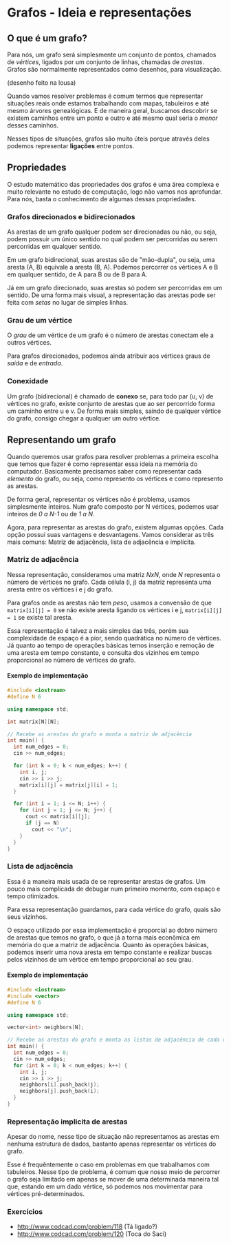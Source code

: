 # Grafos - Ideia e representações

## O que é um grafo?

Para nós, um grafo será simplesmente um conjunto de pontos, chamados de _vértices_, ligados por um conjunto de linhas, chamadas de _arestas_. Grafos são normalmente representados como desenhos, para visualização.

(desenho feito na lousa)

Quando vamos resolver problemas é comum termos que representar situações reais onde estamos trabalhando com mapas, tabuleiros e até mesmo árvores genealógicas. E de maneira geral, buscamos descobrir se existem caminhos entre um ponto e outro e até mesmo qual seria o _menor_ desses caminhos.

Nesses tipos de situações, grafos são muito úteis porque através deles podemos representar **ligações** entre pontos.

## Propriedades

O estudo matemático das propriedades dos grafos é uma área complexa e muito relevante no estudo de computação, logo não vamos nos aprofundar. Para nós, basta o conhecimento de algumas dessas propriedades.

### Grafos direcionados e bidirecionados

As arestas de um grafo qualquer podem ser direcionadas ou não, ou seja, podem possuir um único sentido no qual podem ser percorridas ou serem percorridas em qualquer sentido.

Em um grafo bidirecional, suas arestas são de "mão-dupla", ou seja, uma aresta (A, B) equivale a aresta (B, A). Podemos percorrer os vértices A e B em qualquer sentido, de A para B ou de B para A.

Já em um grafo direcionado, suas arestas só podem ser percorridas em um sentido. De uma forma mais visual, a representação das arestas pode ser feita com _setas_ no lugar de simples linhas.

### Grau de um vértice

O _grau_ de um vértice de um grafo é o número de arestas conectam ele a outros vértices.

Para grafos direcionados, podemos ainda atribuir aos vértices graus de _saída_ e de _entrada_.

### Conexidade

Um grafo (bidirecional) é chamado de **conexo** se, para todo par (u, v) de vértices no grafo, existe conjunto de arestas que ao ser percorrido forma um caminho entre u e v. De forma mais simples, saíndo de qualquer vértice do grafo, consigo chegar a qualquer um outro vértice.

## Representando um grafo

Quando queremos usar grafos para resolver problemas a primeira escolha que temos que fazer é como representar essa ideia na memória do computador. Basicamente precisamos saber como representar cada _elemento_ do grafo, ou seja, como represento os vértices e como represento as arestas.

De forma geral, representar os vértices não é problema, usamos simplesmente inteiros. Num grafo composto por N vértices, podemos usar inteiros de _0 a N-1_ ou de _1 a N_.

Agora, para representar as arestas do grafo, existem algumas opções. Cada opção possui suas vantagens e desvantagens. Vamos considerar as três mais comuns: Matriz de adjacência, lista de adjacência e implícita.

### Matriz de adjacência

Nessa representação, consideramos uma matriz _NxN_, onde _N_ representa o número de vértices no grafo. Cada célula (i, j) da matriz representa uma aresta entre os vértices i e j do grafo.

Para grafos onde as arestas não tem _peso_, usamos a convensão de que `matrix[i][j] = 0` se não existe aresta ligando os vértices i e j, `matrix[i][j] = 1` se existe tal aresta.

Essa representação é talvez a mais simples das três, porém sua complexidade de espaço é a pior, sendo quadrática no número de vértices. Já quanto ao tempo de operações básicas temos inserção e remoção de uma aresta em tempo constante, e consulta dos vizinhos em tempo proporcional ao número de vértices do grafo.

#### Exemplo de implementação

```c++
#include <iostream>
#define N 6

using namespace std;

int matrix[N][N];

// Recebe as arestas do grafo e monta a matriz de adjacência
int main() {
  int num_edges = 0;
  cin >> num_edges;

  for (int k = 0; k < num_edges; k++) {
    int i, j;
    cin >> i >> j;
    matrix[i][j] = matrix[j][i] = 1;
  }

  for (int i = 1; i <= N; i++) {
    for (int j = 1; j <= N; j++) {
      cout << matrix[i][j];
      if (j == N)
        cout << "\n";
    }
  }
}
```

### Lista de adjacência

Essa é a maneira mais usada de se representar arestas de grafos. Um pouco mais complicada de debugar num primeiro momento, com espaço e tempo otimizados.

Para essa representação guardamos, para cada vértice do grafo, quais são seus vizinhos.

O espaço utilizado por essa implementação é proporcial ao dobro número de arestas que temos no grafo, o que já a torna mais econômica em memória do que a matriz de adjacência. Quanto às operações básicas, podemos inserir uma nova aresta em tempo constante e realizar buscas pelos vizinhos de um vértice em tempo proporcional ao seu grau.

#### Exemplo de implementação

```c++
#include <iostream>
#include <vector>
#define N 6

using namespace std;

vector<int> neighbors[N];

// Recebe as arestas do grafo e monta as listas de adjacência de cada vértice
int main() {
  int num_edges = 0;
  cin >> num_edges;
  for (int k = 0; k < num_edges; k++) {
    int i, j;
    cin >> i >> j;
    neighbors[i].push_back(j);
    neighbors[j].push_back(i);
  }
}
```

### Representação implicita de arestas

Apesar do nome, nesse tipo de situação não representamos as arestas em nenhuma estrutura de dados, bastanto apenas representar os vértices do grafo.

Esse é frequêntemente o caso em problemas em que trabalhamos com tabuleiros. Nesse tipo de problema, é comum que nosso meio de percorrer o grafo seja limitado em apenas se mover de uma determinada maneira tal que, estando em um dado vértice, só podemos nos movimentar para vértices pré-determinados.

### Exercícios

- http://www.codcad.com/problem/118 (Tá ligado?)
- http://www.codcad.com/problem/120 (Toca do Saci)

